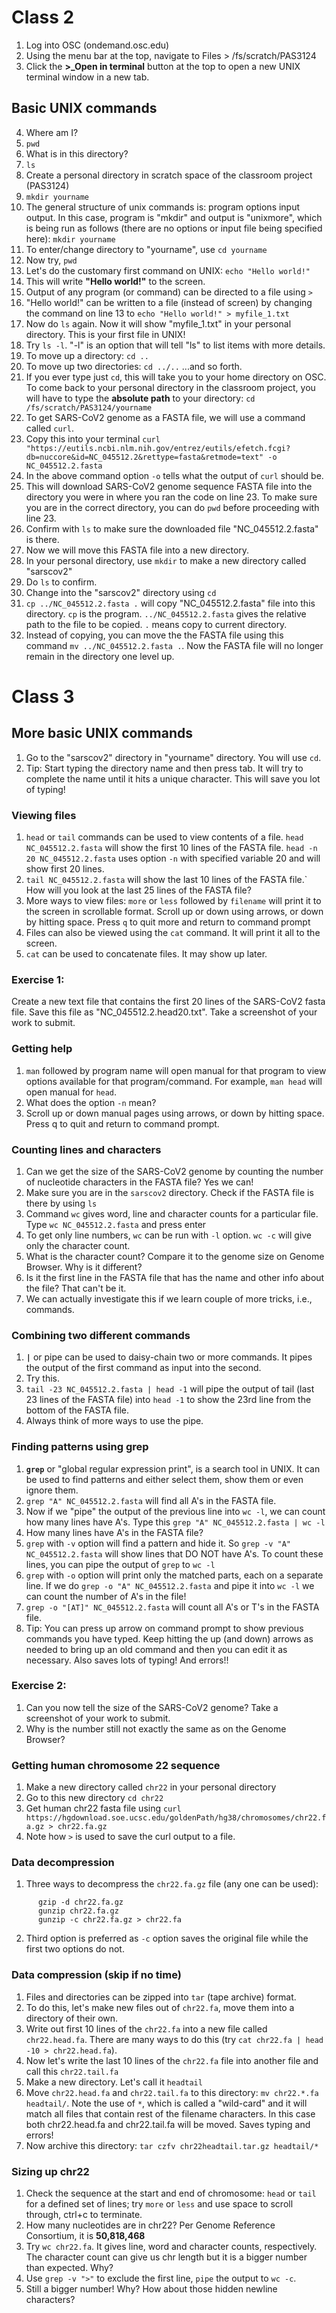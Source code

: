 # Class 2 
1. Log into OSC (ondemand.osc.edu)
2. Using the menu bar at the top, navigate to Files > /fs/scratch/PAS3124
3. Click the **>_Open in terminal** button at the top to open a new UNIX terminal window in a new tab.

## Basic UNIX commands
4. Where am I?
5. `pwd`
6. What is in this directory?
7. `ls`
8. Create a personal directory in scratch space of the classroom project (PAS3124) 
9. `mkdir yourname`
10. The general structure of unix commands is: program options input output. In this case, program is "mkdir" and output is "unixmore", which is being run as follows (there are no options or input file being specified here):
`mkdir yourname`
11. To enter/change directory to "yourname", use `cd yourname`
12. Now try, `pwd`
13. Let's do the customary first command on UNIX: `echo "Hello world!"`
14. This will write **"Hello world!"** to the screen.
15. Output of any program (or command) can be directed to a file using `>`
16. "Hello world!" can be written to a file (instead of screen) by changing the command on line 13 to `echo "Hello world!" > myfile_1.txt`
17. Now do `ls` again. Now it will show "myfile_1.txt" in your personal directory. This is your first file in UNIX!
18. Try `ls -l`. "-l" is an option that will tell "ls" to list items with more details.
19. To move up a directory: `cd ..`
20. To move up two directories: `cd ../..` ...and so forth.
21. If you ever type just `cd`, this will take you to your home directory on OSC. To come back to your personal directory in the classroom project, you will have to type the **absolute path** to your directory: `cd /fs/scratch/PAS3124/yourname`
22. To get SARS-CoV2 genome as a FASTA file, we will use a command called `curl`.
23. Copy this into your terminal `curl "https://eutils.ncbi.nlm.nih.gov/entrez/eutils/efetch.fcgi?db=nuccore&id=NC_045512.2&rettype=fasta&retmode=text" -o NC_045512.2.fasta`
24. In the above command option `-o` tells what the output of `curl` should be.
25. This will download SARS-CoV2 genome sequence FASTA file into the directory you were in where you ran the code on line 23. To make sure you are in the correct directory, you can do `pwd` before proceeding with line 23.
26. Confirm with `ls` to make sure the downloaded file "NC_045512.2.fasta" is there.
27. Now we will move this FASTA file into a new directory.
28. In your personal directory, use `mkdir` to make a new directory called "sarscov2"
29. Do `ls` to confirm.
30. Change into the "sarscov2" directory using `cd`
31. `cp ../NC_045512.2.fasta .` will copy "NC_045512.2.fasta" file into this directory. `cp` is the program. `../NC_045512.2.fasta` gives the relative path to the file to be copied. `.` means copy to current directory.
32. Instead of copying, you can move the the FASTA file using this command `mv ../NC_045512.2.fasta .`. Now the FASTA file will no longer remain in the directory one level up.

# Class 3
## More basic UNIX commands
1. Go to the "sarscov2" directory in "yourname" directory. You will use `cd`.
2. Tip: Start typing the directory name and then press tab. It will try to complete the name until it hits a unique character. This will save you lot of typing!

### Viewing files
1. `head` or `tail` commands can be used to view contents of a file. `head NC_045512.2.fasta` will show the first 10 lines of the FASTA file. `head -n 20 NC_045512.2.fasta` uses option `-n` with specified variable 20 and will show first 20 lines.
2. `tail NC_045512.2.fasta` will show the last 10 lines of the FASTA file.` How will you look at the last 25 lines of the FASTA file?
3. More ways to view files: `more` or `less` followed by `filename` will print it to the screen in scrollable format. Scroll up or down using arrows, or down by hitting space. Press `q` to quit more and return to command prompt
4. Files can also be viewed using the `cat` command. It will print it all to the screen.
5. `cat` can be used to concatenate files. It may show up later.

### Exercise 1:
Create a new text file that contains the first 20 lines of the SARS-CoV2 fasta file. Save this file as "NC_045512.2.head20.txt". Take a screenshot of your work to submit.

### Getting help
1. `man` followed by program name will open manual for that program to  view options available for that program/command. For example, `man head` will open manual for `head`.
2. What does the option `-n` mean?
3. Scroll up or down manual pages using arrows, or down by hitting space. Press q to quit and return to command prompt.

### Counting lines and characters
1. Can we get the size of the SARS-CoV2 genome by counting the number of nucleotide characters in the FASTA file? Yes we can!
2. Make sure you are in the `sarscov2` directory. Check if the FASTA file is there by using `ls`
3. Command `wc` gives word, line and character counts for a particular file. Type `wc NC_045512.2.fasta` and press enter
4. To get only line numbers, `wc` can be run with `-l` option. `wc -c` will give only the character count.
5. What is the character count? Compare it to the genome size on Genome Browser. Why is it different?
6. Is it the first line in the FASTA file that has the name and other info about the file? That can't be it.
7. We can actually investigate this if we learn couple of more tricks, i.e., commands.

### Combining two different commands
1. **`|`** or pipe can be used to daisy-chain two or more commands. It pipes the output of the first command as input into the second.
2. Try this.
3. `tail -23 NC_045512.2.fasta | head -1` will pipe the output of tail (last 23 lines of the FASTA file) into `head -1` to show the 23rd line from the bottom of the FASTA file.
4. Always think of more ways to use the pipe.

### Finding patterns using grep
1. **`grep`** or "global regular expression print", is a search tool in UNIX. It can be used to find patterns and either select them, show them or even ignore them.
2. `grep "A" NC_045512.2.fasta` will find all A's in the FASTA file.
3. Now if we "pipe" the output of the previous line into `wc -l`, we can count how many lines have A's. Type this `grep "A" NC_045512.2.fasta | wc -l`
4. How many lines have A's in the FASTA file?
5. `grep` with `-v` option will find a pattern and hide it. So `grep -v "A" NC_045512.2.fasta` will show lines that DO NOT have A's. To count these lines, you can pipe the output of `grep` to `wc -l`
6. `grep` with `-o` option will print only the matched parts, each on a separate line. If we do `grep -o "A" NC_045512.2.fasta` and pipe it into `wc -l` we can count the number of A's in the file!
7. `grep -o "[AT]" NC_045512.2.fasta` will count all A's or T's in the FASTA file.
8. Tip: You can press up arrow on command prompt to show previous commands you have typed. Keep hitting the up (and down) arrows as needed to bring up an old command and then you can edit it as necessary. Also saves lots of typing! And errors!!

### Exercise 2: 
1. Can you now tell the size of the SARS-CoV2 genome? Take a screenshot of your work to submit.
2. Why is the number still not exactly the same as on the Genome Browser?

### Getting human chromosome 22 sequence
1. Make a new directory called `chr22` in your personal directory 
2. Go to this new directory `cd chr22`
3. Get human chr22 fasta file using `curl https://hgdownload.soe.ucsc.edu/goldenPath/hg38/chromosomes/chr22.fa.gz > chr22.fa.gz`
4. Note how `>` is used to save the curl output to a file.

### Data decompression
1. Three ways to decompress the `chr22.fa.gz` file (any one can be used):
   
```
      gzip -d chr22.fa.gz
      gunzip chr22.fa.gz
      gunzip -c chr22.fa.gz > chr22.fa
```
2. Third option is preferred as `-c` option saves the original file while the first two options do not.
    
### Data compression (skip if no time)
1. Files and directories can be zipped into `tar` (tape archive) format.
2. To do this, let's make new files out of `chr22.fa`, move them into a directory of their own.
3. Write out first 10 lines of the `chr22.fa` into a new file called `chr22.head.fa`. There are many ways to do this (try `cat chr22.fa | head -10 > chr22.head.fa`).
4. Now let's write the last 10 lines of the `chr22.fa` file into another file and call this `chr22.tail.fa`
5. Make a new directory. Let's call it `headtail`
6. Move `chr22.head.fa` and `chr22.tail.fa` to this directory: `mv chr22.*.fa headtail/`. Note the use of `*`, which is called a "wild-card" and it will match all files that contain rest of the filename characters. In this case both chr22.head.fa and chr22.tail.fa will be moved. Saves typing and errors!
7. Now archive this directory: `tar czfv chr22headtail.tar.gz headtail/*`

### Sizing up chr22
1. Check the sequence at the start and end of chromosome: `head` or `tail` for a defined set of lines; try `more` or `less` and use space to scroll through, ctrl+c to terminate.
2. How many nucleotides are in chr22? Per Genome Reference Consortium, it is **50,818,468**
3. Try `wc chr22.fa`. It gives line, word and character counts, respectively. The character count can give us chr length but it is a bigger number than expected. Why?
4. Use `grep -v ">"` to exclude the first line, `pipe` the output to `wc -c`.
5. Still a bigger number! Why? How about those hidden newline characters?

